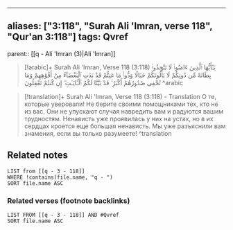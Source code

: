 
---
aliases: ["3:118", "Surah Ali 'Imran, verse 118", "Qur'an 3:118"]
tags: Qvref
---

parent:: [[q - Ali 'Imran (3)|Ali 'Imran]]

> [!arabic]+ Surah Ali 'Imran, Verse 118 (3:118)
> <span class="quran-arabic">يَـٰٓأَيُّهَا ٱلَّذِينَ ءَامَنُوا۟ لَا تَتَّخِذُوا۟ بِطَانَةً مِّن دُونِكُمْ لَا يَأْلُونَكُمْ خَبَالًا وَدُّوا۟ مَا عَنِتُّمْ قَدْ بَدَتِ ٱلْبَغْضَآءُ مِنْ أَفْوَٰهِهِمْ وَمَا تُخْفِى صُدُورُهُمْ أَكْبَرُ ۚ قَدْ بَيَّنَّا لَكُمُ ٱلْـَٔايَـٰتِ ۖ إِن كُنتُمْ تَعْقِلُونَ</span>
^arabic

> [!translation]+ Surah Ali 'Imran, Verse 118 (3:118) - Translation
> О те, которые уверовали! Не берите своими помощниками тех, кто не из вас. Они не упускают случая навредить вам и радуются вашим трудностям. Ненависть уже проявилась у них на устах, но в их сердцах кроется еще большая ненависть. Мы уже разъяснили вам знамения, если вы только разумеете!
^translation



## Related notes
```dataview
LIST from [[q - 3 - 118]]
WHERE !contains(file.name, "q - ")
SORT file.name ASC
```

### Related verses (footnote backlinks)
```dataview
LIST FROM [[q - 3 - 118]] AND #Qvref
SORT file.name ASC
```

